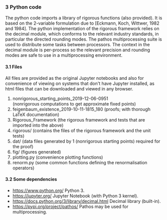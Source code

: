 ### 3 Python code

The python code imports a library of rigorous functions (also provided).  It is based on the 2-variable formulation due to [Eckmann, Koch, Wittwer, 1982 and 1984]. The python implementation of the rigorous framework relies on the decimal module, which conforms to the relevant industry standards, in particular the directed rounding modes. The pathos multiprocessing suite is used to distribute some tasks between processors. The context in the decimal module is per-process so the relevant precision and rounding modes are safe to use in a multiprocessing environment.

#### 3.1 Files

All files are provided as the original Jupyter notebooks and also for convenience of viewing on systems that don't have Jupyter installed, as html files that can be downloaded and viewed in any browser.

1. nonrigorous_starting_points_2019-12-06-0951 (nonrigorous computations to get approximate fixed points)
2. feigenbaum_existence_2019-10-11-1815_180 (proofs; with thorough LaTeX documentation)
3. Rigorous_Framework (the rigorous framework and tests that are imported into the above)
4. rigorous/ (contains the files of the rigorous framework and the unit tests)
5. dat/ (data files generated by 1 (nonrigorous starting points) required for the proof)
6. fig/ (figures generated)
7. plotting.py (convenience plotting functions)
8. renorm.py (some common functions defining the renormalisation operators)

#### 3.2 Some dependencies

* https://www.python.org/ Python 3.
* https://jupyter.org/ Jupyter Notebook (with Python 3 kernel).
* https://docs.python.org/3/library/decimal.html Decimal library (built-in).
* https://pypi.org/project/pathos/ Pathos may be used for multiprocessing.
